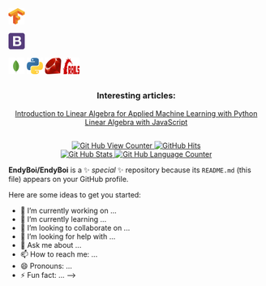 <!--
##

<div align='center'>
  <p width='250px'> 
    <h3>Hi there! Stay a while and listen friend.</h3>
    I am a recent graduate Ironhacks WebDev bootcamp and through and have picked up Javascript, Node.js, React, Express, and MongoDB and various other skills. However, I also find myself passionate about Machine Learning/AI in daily applications as a powerful tool for automation. I do find myself split between front-end and back-end coding, and looking to expand my knowledge base of different langauges.
  </p>
</div>

##

<div align='center'>
  <P width='250px'>
    <h3>Some silly side projects:</h3>    
    <h4>These are little side projects I try to put out for fun and self-improvement that I am proud of.</h4>
    <p><a href='https://endyboi.github.io/NEAT-Snake/'>Snake AI</a> — This is a simple proof of concept using snake with machine learning.</p>
    <p><a href='http://longcat.co/'>LongCat.co</a> — This is just a website that has a simple style, and scrolls for as long as you do.</p>
    <p><a href='http://one-billion.co/'>One-Billion.co</a> — Literal representation of one a billion looks like one line at a time.</p>
  </p>
</div>

##
<div align='center'>
  <h3>Currently using:</h3>
  <code><img alt="Python" width="32" height="32" src="/images/python.svg"></code>
  <code><img alt="Ruby" width="32" height="32" src="/images/ruby.svg"></code>
  <code><img alt="Ruby/Rails" width="32" height="32" src="/images/rails.svg"></code>
 </div>

<div align='center'>
  <h3>Coding Skills:</h3>
  <code><img alt="HTML 5" width="32" height="32" src="/images/html5.svg"></code>
  <code><img alt="CSS 3" width="32" height="32" src="/images/css3.svg"></code>
  <code><img alt="Javascript" width="32" height="32" src="/images/javascript.svg"></code>
  <code><img alt="Typescript" width="32" height="32" src="/images/typescript.svg"></code>
  <code><img alt="Node.JS" width="32" height="32" src="/images/nodejs.svg"></code>
  <code><img alt="React" width="32" height="32" src="/images/react.svg"></code>
  <code><img alt="Sass" width="32" height="32" src="/images/sass.svg"></code>
  <!-- <code><img alt="Brain.JS" width="32" height="32" src="/images/brainjs.svg"></code> -->
  <code><img alt="TensorFlow.js" width="32" height="32" src="/images/tensorflow.svg"></code>
<!--   <code><img alt="Tailwind CSS" width="32" height="32" src="/images/tailwindcss.svg"></code> -->
  <code><img alt="Bootstrap" width="32" height="32" src="/images/bootstrap.svg"></code>
<!--   <code><img alt="Angular" width="32" height="32" src="/images/angular.svg"></code> -->
  <code><img alt="Mongo DB" width="32" height="32" src="/images/mongo.svg"></code>
  <code><img alt="Python" width="32" height="32" src="/images/python.svg"></code>
  <code><img alt="Ruby" width="32" height="32" src="/images/ruby.svg"></code>
  <code><img alt="Ruby/Rails" width="32" height="32" src="/images/rails.svg"></code>
</div>

##

<div align='center'>
  <h3>Interesting articles:</h3>
  <a href="https://pabloinsente.github.io/intro-linear-algebra">
    Introduction to Linear Algebra for Applied Machine Learning with Python
  </a>
  <br>
  <a href="https://geekrodion.medium.com/linear-algebra-with-javascript-46c289178c0">
    Linear Algebra with JavaScript
  </a>
</div>

##

<div align='center'>
  <a href="https://github.com/endyboi" target="_blank">
    <img alt="Git Hub View Counter" src="https://komarev.com/ghpvc/?username=endyboi&style=flat-square&color=blueviolet" />
  </a>
  <a href="https://github.com/endyboi/endyboi" target="_blank">
    <img alt="GitHub Hits" src="https://img.shields.io/github/last-commit/endyboi/endyboi?label=Profile%20Updated&style=flat-square" />
  </a>
  <br>
  <a href="https://github.com/endyboi">
    <img alt="Git Hub Stats" height="150px" src="https://github-readme-stats.vercel.app/api?username=endyboi&show_icons=true&theme=synthwave" />
  </a>
  <a href="https://github.com/endyboi">
    <img alt="Git Hub Language Counter" height="150px" src="https://github-readme-stats.vercel.app/api/top-langs/?username=endyboi&layout=compact&theme=synthwave" />
  </a>  
</div>


**EndyBoi/EndyBoi** is a ✨ _special_ ✨ repository because its `README.md` (this file) appears on your GitHub profile.

Here are some ideas to get you started:

- 🔭 I’m currently working on ...
- 🌱 I’m currently learning ...
- 👯 I’m looking to collaborate on ...
- 🤔 I’m looking for help with ...
- 💬 Ask me about ...
- 📫 How to reach me: ...
- 😄 Pronouns: ...
- ⚡ Fun fact: ...
-->
